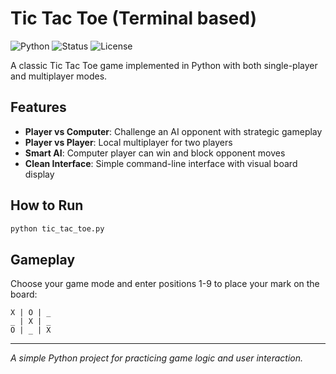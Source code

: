 # Tic Tac Toe (Terminal based)

![Python](https://img.shields.io/badge/python-3670A0?style=for-the-badge&logo=python&logoColor=ffdd54)
![Status](https://img.shields.io/badge/status-completed-brightgreen?style=for-the-badge)
![License](https://img.shields.io/badge/license-MIT-blue?style=for-the-badge)

A classic Tic Tac Toe game implemented in Python with both single-player and multiplayer modes.

## Features

- **Player vs Computer**: Challenge an AI opponent with strategic gameplay
- **Player vs Player**: Local multiplayer for two players
- **Smart AI**: Computer player can win and block opponent moves
- **Clean Interface**: Simple command-line interface with visual board display

## How to Run

```bash
python tic_tac_toe.py
```

## Gameplay

Choose your game mode and enter positions 1-9 to place your mark on the board:

```
X | O | _
_ | X | _
O | _ | X
```

---

*A simple Python project for practicing game logic and user interaction.*
